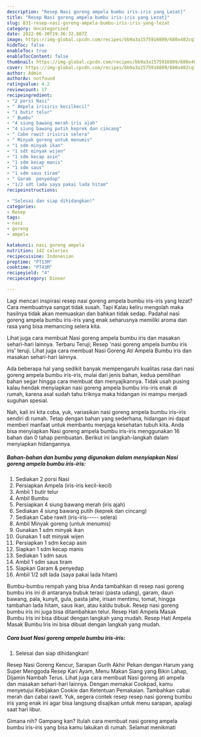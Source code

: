 ```yaml
---
description: "Resep Nasi goreng ampela bumbu iris-iris yang Lezat}"
title: "Resep Nasi goreng ampela bumbu iris-iris yang Lezat}"
slug: 831-resep-nasi-goreng-ampela-bumbu-iris-iris-yang-lezat
category: Uncategorized
date: 2022-06-30T19:36:32.887Z
image: https://img-global.cpcdn.com/recipes/bb9a3a1575916809/680x482cq70/nasi-goreng-ampela-bumbu-iris-iris-foto-resep-utama.jpg
hideToc: false
enableToc: true
enableTocContent: false
thumbnail: https://img-global.cpcdn.com/recipes/bb9a3a1575916809/680x482cq70/nasi-goreng-ampela-bumbu-iris-iris-foto-resep-utama.jpg
cover: https://img-global.cpcdn.com/recipes/bb9a3a1575916809/680x482cq70/nasi-goreng-ampela-bumbu-iris-iris-foto-resep-utama.jpg
author: Admin
authorAv: notfound
ratingvalue: 4.2
reviewcount: 17
recipeingredient:
- "2 porsi Nasi"
- " Ampela irisiris kecilkecil"
- "1 butir telur"
- " Bumbu"
- "4 siung bawang merah iris ajah"
- "4 siung bawang putih keprek dan cincang"
- " Cabe rawit irisiris selera"
- " Minyak goreng untuk menumis"
- "1 sdm minyak ikan"
- "1 sdt minyak wijen"
- "1 sdm kecap asin"
- "1 sdm kecap manis"
- "1 sdm saus"
- "1 sdm saus tiram"
- " Garam  penyedap"
- "1/2 sdt lada saya pakai lada hitam"
recipeinstructions:

- "Selesai dan siap dihidangkan!"
categories:
- Resep
tags:
- nasi
- goreng
- ampela

katakunci: nasi goreng ampela 
nutrition: 142 calories
recipecuisine: Indonesian
preptime: "PT13M"
cooktime: "PT43M"
recipeyield: "4"
recipecategory: Dinner

---
```



Lagi mencari inspirasi resep nasi goreng ampela bumbu iris-iris yang lezat? Cara membuatnya sangat tidak susah. Tapi Kalau keliru mengolah maka hasilnya tidak akan memuaskan dan bahkan tidak sedap. Padahal nasi goreng ampela bumbu iris-iris yang enak seharusnya memiliki aroma dan rasa yang bisa memancing selera kita.


Lihat juga cara membuat Nasi goreng ampela bumbu iris dan masakan sehari-hari lainnya. Terbaru Teruji; Resep &#39;nasi goreng ampela bumbu iris iris&#39; teruji. Lihat juga cara membuat Nasi Goreng Ati Ampela Bumbu iris dan masakan sehari-hari lainnya.

Ada beberapa hal yang sedikit banyak mempengaruhi kualitas rasa dari nasi goreng ampela bumbu iris-iris, mulai dari jenis bahan, kedua pemilihan bahan segar hingga cara membuat dan menyajikannya. Tidak usah pusing kalau hendak menyiapkan nasi goreng ampela bumbu iris-iris enak di rumah, karena asal sudah tahu triknya maka hidangan ini mampu menjadi suguhan spesial.


Nah, kali ini kita coba, yuk, variasikan nasi goreng ampela bumbu iris-iris sendiri di rumah. Tetap dengan bahan yang sederhana, hidangan ini dapat memberi manfaat untuk membantu menjaga kesehatan tubuh kita. Anda bisa menyiapkan Nasi goreng ampela bumbu iris-iris menggunakan 16 bahan dan 0 tahap pembuatan. Berikut ini langkah-langkah dalam menyiapkan hidangannya.

<!--inarticleads1-->

##### Bahan-bahan dan bumbu yang digunakan dalam menyiapkan Nasi goreng ampela bumbu iris-iris:

1. Sediakan 2 porsi Nasi
1. Persiapkan  Ampela (iris-iris kecil-kecil)
1. Ambil 1 butir telur
1. Ambil  Bumbu
1. Persiapkan 4 siung bawang merah (iris ajah)
1. Sediakan 4 siung bawang putih (keprek dan cincang)
1. Sediakan  Cabe rawit (iris-iris----- selera)
1. Ambil  Minyak goreng (untuk menumis)
1. Gunakan 1 sdm minyak ikan
1. Gunakan 1 sdt minyak wijen
1. Persiapkan 1 sdm kecap asin
1. Siapkan 1 sdm kecap manis
1. Sediakan 1 sdm saus
1. Ambil 1 sdm saus tiram
1. Siapkan  Garam &amp; penyedap
1. Ambil 1/2 sdt lada (saya pakai lada hitam)


Bumbu-bumbu rempah yang bisa Anda tambahkan di resep nasi goreng bumbu iris ini di antaranya bubuk terasi (pasta udang), garam, daun bawang, pala, kunyit, gula, pasta jahe, irisan mentimu, tomat, hingga tambahan lada hitam, saus ikan, atau kaldu bubuk. Resep nasi goreng bumbu iris ini juga bisa ditambahkan telur. Resep Hati Ampela Masak Bumbu Iris ini bisa dibuat dengan langkah yang mudah. Resep Hati Ampela Masak Bumbu Iris ini bisa dibuat dengan langkah yang mudah. 

<!--inarticleads2-->

##### Cara buat Nasi goreng ampela bumbu iris-iris:


1. Selesai dan siap dihidangkan!

Resep Nasi Goreng Kencur, Sarapan Gurih Akhir Pekan dengan Harum yang Super Menggoda Resep Kari Ayam, Menu Makan Siang yang Bikin Lahap, Dijamin Nambah Terus. Lihat juga cara membuat Nasi goreng ati ampela dan masakan sehari-hari lainnya. Dengan memakai Cookpad, kamu menyetujui Kebijakan Cookie dan Ketentuan Pemakaian. Tambahkan cabai merah dan cabai rawit. Yuk, segera contek resep resep nasi goreng bumbu iris yang enak ini agar bisa langsung disajikan untuk menu sarapan, apalagi saat hari libur. 

Gimana nih? Gampang kan? Itulah cara membuat nasi goreng ampela bumbu iris-iris yang bisa kamu lakukan di rumah. Selamat menikmati
